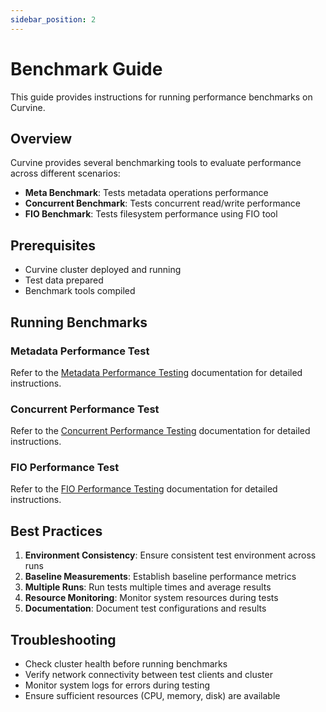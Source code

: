 ```yaml
---
sidebar_position: 2
---
```


# Benchmark Guide

This guide provides instructions for running performance benchmarks on Curvine.

## Overview

Curvine provides several benchmarking tools to evaluate performance across different scenarios:

- **Meta Benchmark**: Tests metadata operations performance
- **Concurrent Benchmark**: Tests concurrent read/write performance
- **FIO Benchmark**: Tests filesystem performance using FIO tool

## Prerequisites

- Curvine cluster deployed and running
- Test data prepared
- Benchmark tools compiled

## Running Benchmarks

### Metadata Performance Test

Refer to the [Metadata Performance Testing](../4-Benchmark/01-meta.md) documentation for detailed instructions.

### Concurrent Performance Test

Refer to the [Concurrent Performance Testing](../4-Benchmark/02-concurrent.md) documentation for detailed instructions.

### FIO Performance Test

Refer to the [FIO Performance Testing](../4-Benchmark/03-fio.md) documentation for detailed instructions.

## Best Practices

1. **Environment Consistency**: Ensure consistent test environment across runs
2. **Baseline Measurements**: Establish baseline performance metrics
3. **Multiple Runs**: Run tests multiple times and average results
4. **Resource Monitoring**: Monitor system resources during tests
5. **Documentation**: Document test configurations and results

## Troubleshooting

- Check cluster health before running benchmarks
- Verify network connectivity between test clients and cluster
- Monitor system logs for errors during testing
- Ensure sufficient resources (CPU, memory, disk) are available